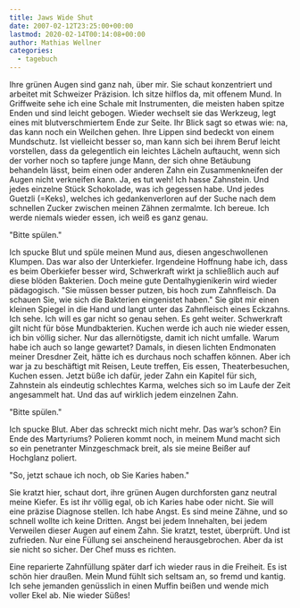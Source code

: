 ```yaml
---
title: Jaws Wide Shut
date: 2007-02-12T23:25:00+00:00
lastmod: 2020-02-14T00:14:08+00:00
author: Mathias Wellner
categories:
  - tagebuch
---
```

Ihre grünen Augen sind ganz nah, über mir. Sie schaut konzentriert und arbeitet mit Schweizer Präzision. Ich sitze hilflos da, mit offenem Mund. In Griffweite sehe ich eine Schale mit Instrumenten, die meisten haben spitze Enden und sind leicht gebogen. Wieder wechselt sie das Werkzeug, legt eines mit blutverschmiertem Ende zur Seite. Ihr Blick sagt so etwas wie: na, das kann noch ein Weilchen gehen. Ihre Lippen sind bedeckt von einem Mundschutz. Ist vielleicht besser so, man kann sich bei ihrem Beruf leicht vorstellen, dass da gelegentlich ein leichtes Lächeln auftaucht, wenn sich der vorher noch so tapfere junge Mann, der sich ohne Betäubung behandeln lässt, beim einen oder anderen Zahn ein Zusammenkneifen der Augen nicht verkneifen kann. Ja, es tut weh! Ich hasse Zahnstein. Und jedes einzelne Stück Schokolade, was ich gegessen habe. Und jedes Guetzli (=Keks), welches ich gedankenverloren auf der Suche nach dem schnellen Zucker zwischen meinen Zähnen zermalmte. Ich bereue. Ich werde niemals wieder essen, ich weiß es ganz genau. 

"Bitte spülen." 

Ich spucke Blut und spüle meinen Mund aus, diesen angeschwollenen Klumpen. Das war also der Unterkiefer. Irgendeine Hoffnung habe ich, dass es beim Oberkiefer besser wird, Schwerkraft wirkt ja schließlich auch auf diese blöden Bakterien. Doch meine gute Dentalhygienikerin wird wieder pädagogisch. "Sie müssen besser putzen, bis hoch zum Zahnfleisch. Da schauen Sie, wie sich die Bakterien eingenistet haben." Sie gibt mir einen kleinen Spiegel in die Hand und langt unter das Zahnfleisch eines Eckzahns. Ich sehe. Ich will es gar nicht so genau sehen. Es geht weiter. Schwerkraft gilt nicht für böse Mundbakterien. Kuchen werde ich auch nie wieder essen, ich bin völlig sicher. Nur das allernötigste, damit ich nicht umfalle. Warum habe ich auch so lange gewartet? Damals, in diesen lichten Endmonaten meiner Dresdner Zeit, hätte ich es durchaus noch schaffen können. Aber ich war ja zu beschäftigt mit Reisen, Leute treffen, Eis essen, Theaterbesuchen, Kuchen essen. Jetzt büße ich dafür, jeder Zahn ein Kapitel für sich, Zahnstein als eindeutig schlechtes Karma, welches sich so im Laufe der Zeit angesammelt hat. Und das auf wirklich jedem einzelnen Zahn. 

"Bitte spülen." 

Ich spucke Blut. Aber das schreckt mich nicht mehr. Das war&#8217;s schon? Ein Ende des Martyriums? Polieren kommt noch, in meinem Mund macht sich so ein penetranter Minzgeschmack breit, als sie meine Beißer auf Hochglanz poliert. 

"So, jetzt schaue ich noch, ob Sie Karies haben." 

Sie kratzt hier, schaut dort, ihre grünen Augen durchforsten ganz neutral meine Kiefer. Es ist ihr völlig egal, ob ich Karies habe oder nicht. Sie will eine präzise Diagnose stellen. Ich habe Angst. Es sind meine Zähne, und so schnell wollte ich keine Dritten. Angst bei jedem Innehalten, bei jedem Verweilen dieser Augen auf einem Zahn. Sie kratzt, testet, überprüft. Und ist zufrieden. Nur eine Füllung sei anscheinend herausgebrochen. Aber da ist sie nicht so sicher. Der Chef muss es richten. 

Eine reparierte Zahnfüllung später darf ich wieder raus in die Freiheit. Es ist schön hier draußen. Mein Mund fühlt sich seltsam an, so fremd und kantig. Ich sehe jemanden genüsslich in einen Muffin beißen und wende mich voller Ekel ab. Nie wieder Süßes!